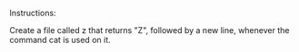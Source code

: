 Instructions:<p>Create a file called z that returns "Z", followed by a new line, whenever the command
cat is used on it.
